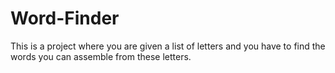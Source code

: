 # Word-Finder
This is a project where you are given a list of letters and you have to find the words you can assemble from these letters. 
